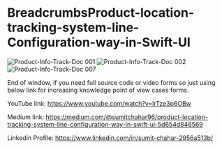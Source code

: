 # BreadcrumbsProduct-location-tracking-system-line-Configuration-way-in-Swift-UI


![Product-Info-Track-Doc 001](https://github.com/user-attachments/assets/bd470cef-5f01-4bb8-9a94-6f2343906592)
![Product-Info-Track-Doc 002](https://github.com/user-attachments/assets/9e23ac2d-335a-4831-be40-6686b829e25d)
![Product-Info-Track-Doc 007](https://github.com/user-attachments/assets/54aa4ab6-ecdc-4fc7-8cf5-31460761cea3)


End of window, if you need full source code or video forms so just using below link for increasing knowledge point of view cases forms.

YouTube link: https://www.youtube.com/watch?v=lrTze3p6OBw

Medium link: https://medium.com/@sumitchahar96/product-location-tracking-system-line-configuration-way-in-swift-ui-5d654d846569

Linkedin Profile: https://www.linkedin.com/in/sumit-chahar-2956a513b/
